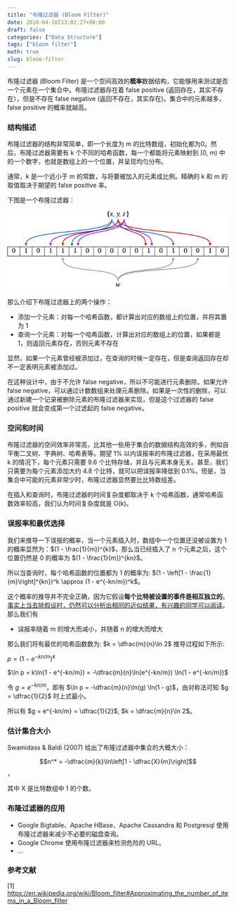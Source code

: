 ```yaml
---
title: "布隆过滤器 (Bloom Filter)"
date: 2018-04-16T13:02:27+08:00
draft: false
categories: ["Data Structure"]
tags: ["bloom filter"]
math: true
slug: bloom-filter
---
```


布隆过滤器 (Bloom Filter) 是一个空间高效的**概率**数据结构，它能够用来测试是否一个元素在一个集合中。布隆过滤器存在着 false positive (返回存在，其实不存在），但是不存在 false negative (返回不存在，其实存在)。集合中的元素越多，false positive 的概率就越高。

<!--more-->

### 结构描述

布隆过滤器的结构非常简单，即一个长度为 m 的比特数组，初始化都为0。然后，布隆过滤器需要有 k 个不同的哈希函数，每一个都能将元素映射到 [0, m) 中的一个数字，也就是数组上的一个位置，并呈现均匀分布。

通常，k 是一个远小于 m 的常数，与将要被加入的元素成比例。精确的 k 和 m 的取值取决于期望的 false positive 率。

下图是一个布隆过滤器：

![](img/15238556159607.png)

那么介绍下布隆过滤器上的两个操作：

+ 添加一个元素：对每一个哈希函数，都计算出对应的数组上的位置，并将其置为 1
+ 查询一个元素：对每一个哈希函数，计算出对应的数组上的位置，如果都是 1，则返回元素存在，否则元素不存在

显然，如果一个元素曾经被添加过，在查询的时候一定存在，但是查询返回存在却不一定表明元素被添加过。

在这种设计中，由于不允许 false negative，所以不可能进行元素删除。如果允许 false negative，可以通过计数数组来处理元素删除。如果是一次性的删除，可以通过新建一个记录被删除元素的布隆过滤器来实现，但是这个过滤器的 false positive 就会变成第一个过滤起的 false negative。

### 空间和时间

布隆过滤器的空间效率非常高，比其他一些用于集合的数据结构高效的多，例如自平衡二叉树、字典树、哈希表等。期望 1% 以内误报率的布隆过滤器，在采用最优 k 的情况下，每个元素只需要 9.6 个比特存储，并且与元素本身无关。甚至，我们只需要为每个元素添加大约 4.8 个比特，就可以把误报率降低到 0.1%。但是，当集合中可能的元素非常少时，布隆过滤器显然要比比特数组差。

在插入和查询时，布隆过滤器的时间复杂度都取决于 k 个哈希函数，通常哈希函数效率较高，我们认为时间复杂度就是 O(k)。

### 误报率和最优选择

我们来推导一下误报的概率，当一个元素插入时，数组中一个位置还没被设置为 1 的概率显然为：$(1 - \frac{1}{m})^{k}$，那么当已经插入了 n 个元素之后，这个位置仍然是 0 的概率为 $(1 - \frac{1}{m})^{kn}$。

所以当查询时，每个哈希函数的位置都为 1 的概率为: $(1 - \left[1 - \frac{1}{m}\right]^{kn})^k \approx (1 - e^{-kn/m})^k$。

这个概率的推导并不完全正确，因为它假设**每个比特被设置的事件是相互独立的**。[事实上当去除假设时，仍然可以分析出相同的近似结果，有兴趣的同学可以阅读](https://books.google.co.jp/books?id=0bAYl6d7hvkC&pg=PA110&redir_esc=y#v=onepage&q&f=false)。那么我们有

+ 误报率随着 m 的增大而减小，并随着 n 的增大而增大

那么我们将有最优的哈希函数数为: $k = \dfrac{m}{n}\ln 2$
推导过程如下所示:

$p = (1 - e^{-kn/m})^k$

$\ln p = k\ln(1 - e^{-kn/m}) = -\dfrac{m}{n}\ln(e^{-kn/m}) \ln(1 - e^{-kn/m})$

令 $g = e^{-kn/m}$，即有 $\ln p = -\dfrac{m}{n}\ln(g) \ln(1 - g)$，由对称法可知 $g = \dfrac{1}{2}$ 时上式最小。

所以有 $g = e^{-kn/m} = \dfrac{1}{2}$, $k = \dfrac{m}{n}\ln 2$。

### 估计集合大小

Swamidass & Baldi (2007) 给出了布隆过滤器中集合的大概大小：

$$n^* = -\dfrac{m}{k}\ln\left[1 - \dfrac{X}{m}\right]$$，

其中 X 是比特数组中 1 的个数。

### 布隆过滤器的应用

+ Google Bigtable、Apache HBase、Apache Cassandra 和 Postgresql 使用布隆过滤器来减少不必要的磁盘查询。
+ Google Chrome 使用布隆过滤器来检测危险的 URL。
+ ...

### 参考文献

[1] https://en.wikipedia.org/wiki/Bloom_filter#Approximating_the_number_of_items_in_a_Bloom_filter





